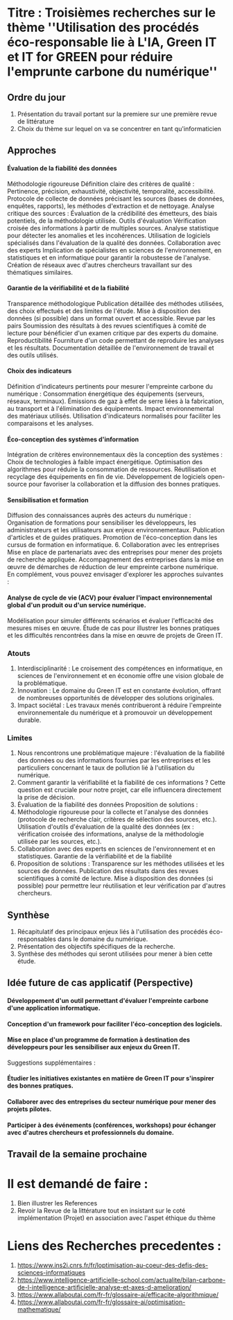 # Titre :  Troisièmes recherches sur le thème ''Utilisation des procédés éco-responsable lie  à L'IA, Green IT et IT for GREEN pour réduire l'emprunte carbone du numérique''

## Ordre du jour
1. Présentation du travail portant sur la premiere sur une première revue de littérature
2. Choix du thème sur lequel on va se concentrer en tant qu'informaticien 
## Approches 
#### Évaluation de la fiabilité des données
Méthodologie rigoureuse
Définition claire des critères de qualité : Pertinence, précision, exhaustivité, objectivité, temporalité, accessibilité.
Protocole de collecte de données précisant les sources (bases de données, enquêtes, rapports), les méthodes d'extraction et de nettoyage.
Analyse critique des sources : Évaluation de la crédibilité des émetteurs, des biais potentiels, de la méthodologie utilisée.
Outils d'évaluation
Vérification croisée des informations à partir de multiples sources.
Analyse statistique pour détecter les anomalies et les incohérences.
Utilisation de logiciels spécialisés dans l'évaluation de la qualité des données.
Collaboration avec des experts
Implication de spécialistes en sciences de l'environnement, en statistiques et en informatique pour garantir la robustesse de l'analyse.
Création de réseaux avec d'autres chercheurs travaillant sur des thématiques similaires.
#### Garantie de la vérifiabilité et de la fiabilité
Transparence méthodologique
Publication détaillée des méthodes utilisées, des choix effectués et des limites de l'étude.
Mise à disposition des données (si possible) dans un format ouvert et accessible.
Revue par les pairs
Soumission des résultats à des revues scientifiques à comité de lecture pour bénéficier d'un examen critique par des experts du domaine.
Reproductibilité
Fourniture d'un code permettant de reproduire les analyses et les résultats.
Documentation détaillée de l'environnement de travail et des outils utilisés.
#### Choix des indicateurs
Définition d'indicateurs pertinents pour mesurer l'empreinte carbone du numérique :
Consommation énergétique des équipements (serveurs, réseaux, terminaux).
Émissions de gaz à effet de serre liées à la fabrication, au transport et à l'élimination des équipements.
Impact environnemental des matériaux utilisés.
Utilisation d'indicateurs normalisés pour faciliter les comparaisons et les analyses.
#### Éco-conception des systèmes d'information
Intégration de critères environnementaux dès la conception des systèmes :
Choix de technologies à faible impact énergétique.
Optimisation des algorithmes pour réduire la consommation de ressources.
Réutilisation et recyclage des équipements en fin de vie.
Développement de logiciels open-source pour favoriser la collaboration et la diffusion des bonnes pratiques.
#### Sensibilisation et formation
Diffusion des connaissances auprès des acteurs du numérique :
Organisation de formations pour sensibiliser les développeurs, les administrateurs et les utilisateurs aux enjeux environnementaux.
Publication d'articles et de guides pratiques.
Promotion de l'éco-conception dans les cursus de formation en informatique.
6. Collaboration avec les entreprises
Mise en place de partenariats avec des entreprises pour mener des projets de recherche appliquée.
Accompagnement des entreprises dans la mise en œuvre de démarches de réduction de leur empreinte carbone numérique.
En complément, vous pouvez envisager d'explorer les approches suivantes :

#### Analyse de cycle de vie (ACV) pour évaluer l'impact environnemental global d'un produit ou d'un service numérique.
Modélisation pour simuler différents scénarios et évaluer l'efficacité des mesures mises en œuvre.
Étude de cas pour illustrer les bonnes pratiques et les difficultés rencontrées dans la mise en œuvre de projets de Green IT.
 
### Atouts 
1. Interdisciplinarité : Le croisement des compétences en informatique, en sciences de l'environnement et en économie offre une vision globale de la problématique.
2. Innovation : Le domaine du Green IT est en constante évolution, offrant de nombreuses opportunités de développer des solutions originales.
3. Impact sociétal : Les travaux menés contribueront à réduire l'empreinte environnementale du numérique et à promouvoir un développement durable.
### Limites
1. Nous rencontrons une problématique majeure : l'évaluation de la fiabilité des données ou des informations fournies par les entreprises et les particuliers concernant le taux de pollution lié à l'utilisation du numérique.
2. Comment garantir la vérifiabilité et la fiabilité de ces informations ? Cette question est cruciale pour notre projet, car elle influencera directement la prise de décision.
3. Évaluation de la fiabilité des données
Proposition de solutions :
4. Méthodologie rigoureuse pour la collecte et l'analyse des données (protocole de recherche clair, critères de sélection des sources, etc.).
Utilisation d'outils d'évaluation de la qualité des données (ex : vérification croisée des informations, analyse de la méthodologie utilisée par les sources, etc.).
5. Collaboration avec des experts en sciences de l'environnement et en statistiques.
Garantie de la vérifiabilité et de la fiabilité
6. Proposition de solutions :
Transparence sur les méthodes utilisées et les sources de données.
Publication des résultats dans des revues scientifiques à comité de lecture.
Mise à disposition des données (si possible) pour permettre leur réutilisation et leur vérification par d'autres chercheurs.
## Synthèse
1. Récapitulatif des principaux enjeux liés à l'utilisation des procédés éco-responsables dans le domaine du numérique.
2. Présentation des objectifs spécifiques de la recherche.
3. Synthèse des méthodes qui seront utilisées pour mener à bien cette étude.

## Idée future de cas applicatif (Perspective)
#### Développement d'un outil permettant d'évaluer l'empreinte carbone d'une application informatique.
#### Conception d'un framework pour faciliter l'éco-conception des logiciels.
#### Mise en place d'un programme de formation à destination des développeurs pour les sensibiliser aux enjeux du Green IT.
Suggestions supplémentaires :
#### Étudier les initiatives existantes en matière de Green IT pour s'inspirer des bonnes pratiques.
#### Collaborer avec des entreprises du secteur numérique pour mener des projets pilotes.
#### Participer à des événements (conférences, workshops) pour échanger avec d'autres chercheurs et professionnels du domaine.
## Travail de la semaine prochaine
# Il est demandé de faire :
1. Bien illustrer les References
2.  Revoir la Revue de la littérature tout en insistant sur le coté implémentation (Projet) en association avec l'aspet éthique du thème
# Liens des Recherches precedentes :
1. https://www.ins2i.cnrs.fr/fr/loptimisation-au-coeur-des-defis-des-sciences-informatiques
2. https://www.intelligence-artificielle-school.com/actualite/bilan-carbone-de-l-intelligence-artificielle-analyse-et-axes-d-amelioration/
3. https://www.allaboutai.com/fr-fr/glossaire-ai/efficacite-algorithmique/
4. https://www.allaboutai.com/fr-fr/glossaire-ai/optimisation-mathematique/

